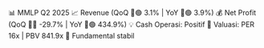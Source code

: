 📊 MMLP Q2 2025
📈 Revenue (QoQ 🔼🟢 3.1% | YoY 🔼🟢 3.9%)
💰 Net Profit (QoQ 🔻🔴 -29.7% | YoY 🔼🟢 434.9%)
💡 Cash Operasi: Positif
🧮 Valuasi: PER 16x | PBV 841.9x
🧱 Fundamental stabil
